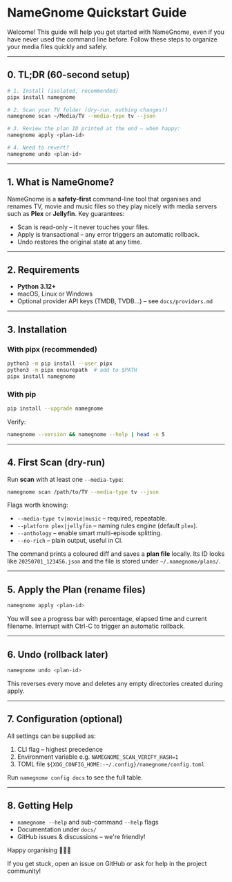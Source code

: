 # NameGnome Quickstart Guide

Welcome! This guide will help you get started with NameGnome, even if you have
never used the command line before. Follow these steps to organize your media
files quickly and safely.

---

## 0. TL;DR (60-second setup)

```bash
# 1. Install (isolated, recommended)
pipx install namegnome

# 2. Scan your TV folder (dry-run, nothing changes!)
namegnome scan ~/Media/TV --media-type tv --json

# 3. Review the plan ID printed at the end – when happy:
namegnome apply <plan-id>

# 4. Need to revert?
namegnome undo <plan-id>
```

---

## 1. What is NameGnome?

NameGnome is a **safety-first** command-line tool that organises and renames
TV, movie and music files so they play nicely with media servers such as **Plex**
or **Jellyfin**. Key guarantees:

* Scan is read-only – it never touches your files.
* Apply is transactional – any error triggers an automatic rollback.
* Undo restores the original state at any time.

---

## 2. Requirements

* **Python 3.12+**
* macOS, Linux or Windows
* Optional provider API keys (TMDB, TVDB…) – see `docs/providers.md`

---

## 3. Installation

### With pipx (recommended)
```bash
python3 -m pip install --user pipx
python3 -m pipx ensurepath  # add to $PATH
pipx install namegnome
```

### With pip
```bash
pip install --upgrade namegnome
```

Verify:
```bash
namegnome --version && namegnome --help | head -n 5
```

---

## 4. First Scan (dry-run)

Run **scan** with at least one `--media-type`:
```bash
namegnome scan /path/to/TV --media-type tv --json
```
Flags worth knowing:

* `--media-type tv|movie|music` – required, repeatable.
* `--platform plex|jellyfin` – naming rules engine (default `plex`).
* `--anthology` – enable smart multi-episode splitting.
* `--no-rich` – plain output, useful in CI.

The command prints a coloured diff and saves a **plan file** locally. Its ID looks like `20250701_123456.json` and the file is stored under `~/.namegnome/plans/`.

---

## 5. Apply the Plan (rename files)

```bash
namegnome apply <plan-id>
```
You will see a progress bar with percentage, elapsed time and current filename.
Interrupt with Ctrl-C to trigger an automatic rollback.

---

## 6. Undo (rollback later)

```bash
namegnome undo <plan-id>
```
This reverses every move and deletes any empty directories created during apply.

---

## 7. Configuration (optional)

All settings can be supplied as:
1. CLI flag – highest precedence
2. Environment variable e.g. `NAMEGNOME_SCAN_VERIFY_HASH=1`
3. TOML file `${XDG_CONFIG_HOME:-~/.config}/namegnome/config.toml`

Run `namegnome config docs` to see the full table.

---

## 8. Getting Help

* `namegnome --help` and sub-command `--help` flags
* Documentation under `docs/`
* GitHub issues & discussions – we're friendly!

Happy organising 🧙‍♂️✨

If you get stuck, open an issue on GitHub or ask for help in the project
community! 